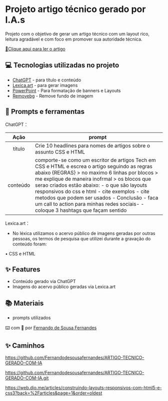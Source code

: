 # Projeto artigo técnico gerado por I.A.s

Projeto com o objetivo de gerar um artigo técnico com um layout rico, leitura agradável e com foco em promover sua autoridade técnica.

<a href="https://web.dio.me/articles/construindo-layouts-responsivos-com-html5-e-css3?back=%2Farticles&page=1&order=oldest" title="View PDF now"> 📕Clique aqui para ler o artigo</a>

## 💻 Tecnologias utilizadas no projeto

- [ChatGPT](https://chat.openai.com/) - para título e conteúdo
- [Lexica.art](https://lexica.art/) - para gerar imagens
- [PowerPoint](https://www.microsoft.com/en/microsoft-365/powerpoint) - Para formatação de banners e Layouts
- [Removebg](https://www.remove.bg/pt-br) - Remove fundo de imagem

## 📄 Prompts e ferramentas

ChatGPT：

|   Ação   | prompt                                                                                                                                                                                                                                                                         |
| :------: | ------------------------------------------------------------------------------------------------------------------------------------------------------------------------------------------------------------------------------------------------------------------------------ |
|  título  | Crie 10 headlines para nomes de artigos sobre o assunto CSS e HTML                                                                                                                                                                                                    |
| conteúdo | comporte-se como um escritor de artigos Tech em CSS e HTML e escrea o artigo seguindo as regras abaixo {REGRAS} > no maximo 6 linhas por blocos > me explique de maneira inofrmal > os blocos que serao criados estão abaixo: - o que são layouts responsivos do css e html - cite exemplos - cite metodos que podem ser usados - Conclusão - faca um call to action para minhas redes sociais- - coloque 3 hashtags que façam sentido 

Lexica.art：

- No léxica utilizamos o acervo público de imagens geradas por outras pessoas, os termos de pesquisa que utilizei durante a gravação do conteúdo foram:

• CSS e HTML

## ✨ Features

- Conteúdo gerado via ChatGPT
- Imagens do acervo público geradas via Lexica.art

## 📚 Materiais

- prompts utilizados

⌨️ com 💜 por [Fernando de Sousa Fernandes](https://github.com/Fernandodesousafernandes)

## ✨ Caminhos

https://github.com/Fernandodesousafernandes/ARTIGO-TECNICO-GERADO-COM-IA

https://github.com/Fernandodesousafernandes/ARTIGO-TECNICO-GERADO-COM-IA.git

https://web.dio.me/articles/construindo-layouts-responsivos-com-html5-e-css3?back=%2Farticles&page=1&order=oldest

